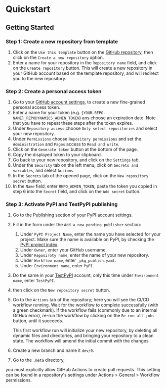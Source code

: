 # Quickstart

## Getting Started

### Step 1: Create a new repository from template
1. Click on the `Use this template` button on the [GitHub repository](), then click on the `Create a new repository` option.
2. Enter a name for your repository in the `Repository name` field, and click on the `Create repository` button.
   This will create a new repository in your GitHub account based on the template repository, 
   and will redirect you to the new repository.
### Step 2: Create a personal access token
1. Go to your [GitHub account settings](https://github.com/settings/personal-access-tokens/new), 
   to create a new fine-grained personal access token.
2. Enter a name for your token (e.g. `{YOUR-REPO-NAME}_REPODYNAMICS_ADMIN_TOKEN`)
   ans choose an expiration date. Note that you have to repeat these steps after the token expires.
3. Under `Repository access` choose `Only select repositories` and select your new repository.
4. Under `Permissions` choose `Repository permissions` and set the `Administration` and `Pages`
   access to `Read and write`.
5. Click on the `Generate token` button at the bottom of the page.
6. Copy the displayed token to your clipboard.
7. Go back to your new repository, and click on the `Settings` tab.
8. Under the `Security` tab on the left menu, click on `Secrets and variables`,
   and select `Actions`.
9. In the `Secrets` tab of the opened page, click on the `New repository secret` button.
10. In the `Name` field, enter `REPO_ADMIN_TOKEN`, 
    paste the token you copied in step 6 into the `Secret` field, and click on the `Add secret` button.
### Step 3: Activate PyPI and TestPyPI publishing
1. Go to the [Publishing](https://pypi.org/manage/account/publishing/) section of your PyPI account settings.
2. Fill in the form under the `Add a new pending publisher` section:
   1. Under `PyPI Project Name`, enter the name you have selected for your project. 
      Make sure the name is available on PyPI, by checking the [PyPI project index](https://pypi.org/project/).
   2. Under `Owner`, enter your GitHub username.
   3. Under `Reposiroty name`, enter the name of your new repository.
   4. Under `Workflow name`, enter `_pkg_publish.yaml`.
   5. Under `Environment name`, enter `PyPI`.
3. Do the same in your [TestPyPI](https://test.pypi.org/manage/account/publishing/) account,
   only this time under `Environment name`, enter `TestPyPI`.


11. then click on the `New repository secret` button.
4. Go to the `Actions` tab of the repository; here you will see the CI/CD workflow running.
   Wait for the workflow to complete successfully (with a green checkmark). 
   If the workflow fails (commonly due to an internal GitHub error), 
   re-run the workflow by clicking on the `Re-run all jobs` button, until it succeeds.
   
   This first workflow run will initialize your new repository, by deleting all dynamic files and directories,
   and bringing your repository to a clean state. The workflow will amend the initial commit with the changes.
5. Create a new branch and name it `dev/0`.
6. Go to the `.meta` directory, 


you must explicitly allow GitHub Actions to create pull requests.
This setting can be found in a repository's settings under Actions > General > Workflow permissions.
